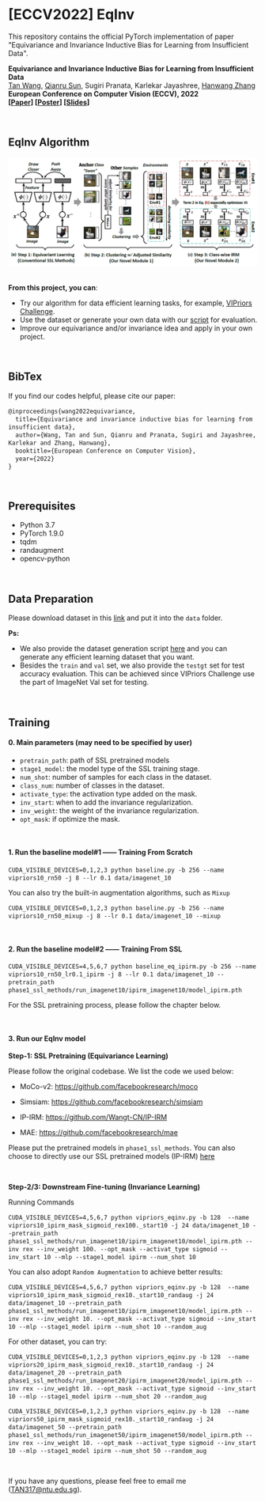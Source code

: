 # [ECCV2022] EqInv

This repository contains the official PyTorch implementation of paper "Equivariance and Invariance Inductive Bias for Learning from Insufficient Data".

**Equivariance and Invariance Inductive Bias for Learning from Insufficient Data** <br />
[Tan Wang](https://wangt-cn.github.io/), [Qianru Sun](https://qianrusun.com/), Sugiri Pranata, Karlekar Jayashree, [Hanwang Zhang](https://www.ntu.edu.sg/home/hanwangzhang/) <br />
**European Conference on Computer Vision (ECCV), 2022** <br />
**[[Paper](https://arxiv.org/abs/2207.12258)] [[Poster](https://drive.google.com/file/d/1L72Wzfap4IPq3UzaGV2qjHbimKMSZymu/view?usp=sharing)] [[Slides](https://drive.google.com/file/d/1ZU4M_ljNEAnRRA-LVNxx5vCXpXF5Iywl/view?usp=sharing)]**<br />


<br />


## EqInv Algorithm

<div align="center">
  <img src="fig/framework.png" width="900px" />
</div>
<br />

**From this project, you can**:

- Try our algorithm for data efficient learning tasks, for example, [VIPriors Challenge](https://vipriors.github.io/).
- Use the dataset or generate your own data with our [script](tool/produce_vipriors_fewshot.py) for evaluation.
- Improve our equivariance and/or invariance idea and apply in your own project.



<br />


## BibTex

If you find our codes helpful, please cite our paper:

```
@inproceedings{wang2022equivariance,
  title={Equivariance and invariance inductive bias for learning from insufficient data},
  author={Wang, Tan and Sun, Qianru and Pranata, Sugiri and Jayashree, Karlekar and Zhang, Hanwang},
  booktitle={European Conference on Computer Vision},
  year={2022}
}
```

<br />


## Prerequisites

- Python 3.7
- PyTorch 1.9.0
- tqdm
- randaugment
- opencv-python


<br />

## Data Preparation
Please download dataset in this [link](hhttps://entuedu-my.sharepoint.com/:f:/g/personal/tan317_e_ntu_edu_sg/ElRJ-95QBEtOqtrtkFakdVQB6sej96uAiHIGpFOZr0VuMA?e=LoiUxo) and put it into the `data` folder.

**Ps:**

- We also provide the dataset generation script [here](tool/produce_vipriors_fewshot.py) and you can generate any efficient learning dataset that you want.
- Besides the `train` and `val` set, we also provide the `testgt` set for test accuracy evaluation. This can be achieved since VIPriors Challenge use the part of ImageNet Val set for testing.


<br />


## Training

#### 0. Main parameters (may need to be specified by user)
- `pretrain_path`: path of SSL pretrained models
- `stage1_model`: the model type of the SSL training stage. 
- `num_shot`: number of samples for each class in the dataset.
- `class_num`: number of classes in the dataset.
- `activate_type`: the activation type added on the mask.
- `inv_start`: when to add the invariance regularization.
- `inv_weight`: the weight of the invariance regularization.
- `opt_mask`: if optimize the mask.


<br />


#### 1. Run the baseline model#1 —— Training From Scratch

   ```
CUDA_VISIBLE_DEVICES=0,1,2,3 python baseline.py -b 256 --name vipriors10_rn50 -j 8 --lr 0.1 data/imagenet_10
   ```

You can also try the built-in augmentation algorithms, such as `Mixup`

   ```
CUDA_VISIBLE_DEVICES=0,1,2,3 python baseline.py -b 256 --name vipriors10_rn50_mixup -j 8 --lr 0.1 data/imagenet_10 --mixup
   ```


<br />


#### 2. Run the baseline model#2 —— Training From SSL

   ```
CUDA_VISIBLE_DEVICES=4,5,6,7 python baseline_eq_ipirm.py -b 256 --name vipriors10_rn50_lr0.1_ipirm -j 8 --lr 0.1 data/imagenet_10 --pretrain_path phase1_ssl_methods/run_imagenet10/ipirm_imagenet10/model_ipirm.pth
   ```

For the SSL pretraining process, please follow the chapter below.


<br />


#### 3. Run our EqInv model

**Step-1: SSL Pretraining (Equivariance Learning)**

Please follow the original codebase. We list the code we used below:

- MoCo-v2: https://github.com/facebookresearch/moco

- Simsiam: https://github.com/facebookresearch/simsiam

- IP-IRM: https://github.com/Wangt-CN/IP-IRM

- MAE: https://github.com/facebookresearch/mae

Please put the pretrained models in `phase1_ssl_methods`. You can also choose to directly use our SSL pretrained models (IP-IRM) [here](https://entuedu-my.sharepoint.com/:f:/g/personal/tan317_e_ntu_edu_sg/ErZGda3w1INBiQIuJ00RItMB-oaIkOLFB_a5uI_wxIShMQ?e=SSYNNb)


<br />

**Step-2/3: Downstream Fine-tuning (Invariance Learning)**

Running Commands

   ```
CUDA_VISIBLE_DEVICES=4,5,6,7 python vipriors_eqinv.py -b 128  --name vipriors10_ipirm_mask_sigmoid_rex100._start10 -j 24 data/imagenet_10 --pretrain_path phase1_ssl_methods/run_imagenet10/ipirm_imagenet10/model_ipirm.pth --inv rex --inv_weight 100. --opt_mask --activat_type sigmoid --inv_start 10 --mlp --stage1_model ipirm --num_shot 10
   ```

You can also adopt `Random Augmentation` to achieve better results:

   ```
CUDA_VISIBLE_DEVICES=4,5,6,7 python vipriors_eqinv.py -b 128  --name vipriors10_ipirm_mask_sigmoid_rex10._start10_randaug -j 24 data/imagenet_10 --pretrain_path phase1_ssl_methods/run_imagenet10/ipirm_imagenet10/model_ipirm.pth --inv rex --inv_weight 10. --opt_mask --activat_type sigmoid --inv_start 10 --mlp --stage1_model ipirm --num_shot 10 --random_aug
   ```

For other dataset, you can try:

```
CUDA_VISIBLE_DEVICES=0,1,2,3 python vipriors_eqinv.py -b 128  --name vipriors20_ipirm_mask_sigmoid_rex10._start10_randaug -j 24 data/imagenet_20 --pretrain_path phase1_ssl_methods/run_imagenet20/ipirm_imagenet20/model_ipirm.pth --inv rex --inv_weight 10. --opt_mask --activat_type sigmoid --inv_start 10 --mlp --stage1_model ipirm --num_shot 20 --random_aug
```

```
CUDA_VISIBLE_DEVICES=0,1,2,3 python vipriors_eqinv.py -b 128  --name vipriors50_ipirm_mask_sigmoid_rex10._start10_randaug -j 24 data/imagenet_50 --pretrain_path phase1_ssl_methods/run_imagenet50/ipirm_imagenet50/model_ipirm.pth --inv rex --inv_weight 10. --opt_mask --activat_type sigmoid --inv_start 10 --mlp --stage1_model ipirm --num_shot 50 --random_aug
```

<br />

If you have any questions, please feel free to email me (TAN317@ntu.edu.sg).
